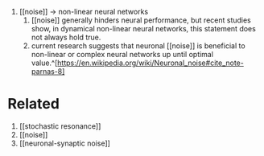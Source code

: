 1. [[noise]] → non-linear neural networks
	1. [[noise]] generally hinders neural performance, but recent studies show, in dynamical non-linear neural networks, this statement does not always hold true.
	2. current research suggests that neuronal [[noise]] is beneficial to non-linear or complex neural networks up until optimal value.^[https://en.wikipedia.org/wiki/Neuronal_noise#cite_note-parnas-8]

# Related
1. [[stochastic resonance]]
2. [[noise]]
3. [[neuronal-synaptic noise]]
